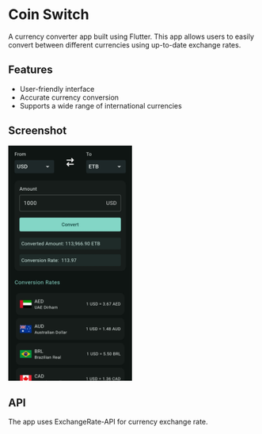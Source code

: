 # Coin Switch

A currency converter app built using Flutter. This app allows users to easily convert between different currencies using up-to-date exchange rates.

## Features

- User-friendly interface
- Accurate currency conversion
- Supports a wide range of international currencies

## Screenshot

<img src="assets/screenshots/screenshot.jpg" alt="Home Screen" width="250">

## API

The app uses ExchangeRate-API for currency exchange rate.